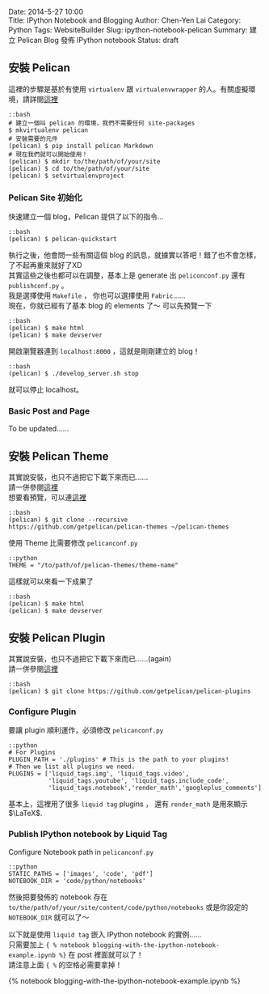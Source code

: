 Date: 2014-5-27 10:00  
Title: IPython Notebook and Blogging
Author: Chen-Yen Lai
Category: Python
Tags: WebsiteBuilder
Slug: ipython-notebook-pelican
Summary: 建立 Pelican Blog 發佈 IPython notebook
Status: draft

## 安裝 Pelican

這裡的步驟是基於有使用 `virtualenv` 跟 `virtualenvwrapper` 的人。有關虛擬環境，請詳閱[這裡](|filename|./2014-05-21-python-virtualenv.md)

    ::bash
    # 建立一個叫 pelican 的環境，我們不需要任何 site-packages
    $ mkvirtualenv pelican
    # 安裝需要的元件
    (pelican) $ pip install pelican Markdown
    # 現在我們就可以開始使用！
    (pelican) $ mkdir to/the/path/of/your/site
    (pelican) $ cd to/the/path/of/your/site
    (pelican) $ setvirtualenvproject

### Pelican Site 初始化

快速建立一個 blog，Pelican 提供了以下的指令...

    ::bash
    (pelican) $ pelican-quickstart

執行之後，他會問一些有關這個 blog 的訊息，就據實以答吧！錯了也不會怎樣，了不起再重來就好了XD  
其實這些之後也都可以在調整，基本上是 generate 出 `peliconconf.py` 還有 `publishconf.py` 。  
我是選擇使用 `Makefile` ， 你也可以選擇使用 `Fabric`......  
現在，你就已經有了基本 blog 的 elements 了～
可以先預覽一下

    ::bash
    (pelican) $ make html
    (pelican) $ make devserver

開啟瀏覽器連到 `localhost:8000` ，這就是剛剛建立的 blog！

    ::bash
    (pelican) $ ./develop_server.sh stop

就可以停止 localhost。

### Basic Post and Page

To be updated......

## 安裝 Pelican Theme

其實說安裝，也只不過把它下載下來而已......  
請一併參閱[這裡](https://github.com/getpelican/pelican-themes)  
想要看預覽，可以連[這裡](http://pelican-themes-gallery.place.org)  

    ::bash
    (pelican) $ git clone --recursive https://github.com/getpelican/pelican-themes ~/pelican-themes

使用 Theme 比需要修改 `pelicanconf.py`

    ::python
    THEME = "/to/path/of/pelican-themes/theme-name"

這樣就可以來看一下成果了

    ::bash
    (pelican) $ make html
    (pelican) $ make devserver

## 安裝 Pelican Plugin

其實說安裝，也只不過把它下載下來而已......(again)  
請一併參閱[這裡](https://github.com/getpelican/pelican-plugins)

    ::bash
    (pelican) $ git clone https://github.com/getpelican/pelican-plugins

### Configure Plugin

要讓 plugin 順利運作，必須修改 `pelicanconf.py`

    ::python
    # For Plugins
    PLUGIN_PATH = './plugins' # This is the path to your plugins!
    # Then we list all plugins we need.
    PLUGINS = ['liquid_tags.img', 'liquid_tags.video',
               'liquid_tags.youtube', 'liquid_tags.include_code',
               'liquid_tags.notebook','render_math','googleplus_comments']

基本上，這裡用了很多 `liquid tag` plugins ， 還有 `render_math` 是用來顯示 $\LaTeX$.

### Publish IPython notebook by Liquid Tag

Configure Notebook path in `pelicanconf.py`

    ::python
    STATIC_PATHS = ['images', 'code', 'pdf']
    NOTEBOOK_DIR = 'code/python/notebooks'

然後把要發佈的 notebook 存在 `to/the/path/of/your/site/content/code/python/notebooks` 
或是你設定的 `NOTEBOOK_DIR` 就可以了～  

以下就是使用 `liquid tag` 嵌入 IPython notebook 的實例......  
只需要加上 `{ % notebook blogging-with-the-ipython-notebook-example.ipynb %}` 在 post 裡面就可以了！  
請注意上面 `{ %` 的空格必需要拿掉！  

{% notebook blogging-with-the-ipython-notebook-example.ipynb %}
